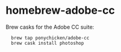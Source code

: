 homebrew-adobe-cc
=============

Brew casks for the Adobe CC suite:
````
  brew tap ponychicken/adobe-cc
  brew cask install photoshop
````
